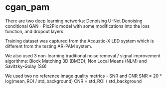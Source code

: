 # cgan_pam
There are two deep learning networks:
Denoising U-Net
Denoising conditional GAN - Pix2Pix model with some modifications into the loss function, and dropout layers

Training dataset was captured from the Acoustic-X LED system which is different from the testing AR-PAM system.

We also used 3 non-learning traditional noise removal / signal improvement algorithms: Block Matching 3D (BM3D), Non Local Means (NLM) and Savitzky-Golay (SG)

We used two no reference image quality metrics - SNR and CNR
SNR = 20 * log(mean_ROI / std_background)
CNR = std_ROI / std_background
